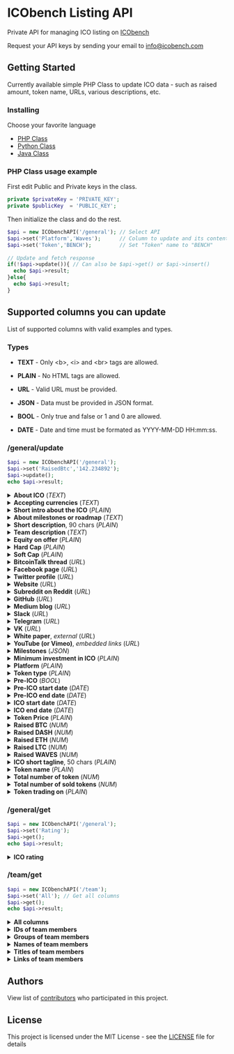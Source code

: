 # ICObench Listing API
Private API for managing ICO listing on [ICObench](https://icobench.com)

Request your API keys by sending your email to info@icobench.com

## Getting Started

Currently available simple PHP Class to update ICO data - such as raised amount, token name, URLs, various descriptions, etc.

### Installing

Choose your favorite language

- [PHP Class](https://github.com/ICObench/listing-api/blob/master/ICObenchAPI.php)
- [Python Class](https://github.com/ICObench/listing-api)
- [Java Class](https://github.com/ICObench/listing-api)

### PHP Class usage example

First edit Public and Private keys in the class.
```php
private $privateKey = 'PRIVATE_KEY';
private $publicKey  = 'PUBLIC_KEY';
```
Then initialize the class and do the rest.
```php
$api = new ICObenchAPI('/general'); // Select API
$api->set('Platform','Waves');      // Column to update and its content - "Platform" in this example is set to "Waves"
$api->set('Token','BENCH');         // Set "Token" name to "BENCH"
	
// Update and fetch response
if(!$api->update()){ // Can also be $api->get() or $api->insert()
  echo $api->result;
}else{
  echo $api->result;
}
```

## Supported columns you can update
List of supported columns with valid examples and types.

### Types

- <b>TEXT</b> - Only &lt;b&gt;, &lt;i&gt; and &lt;br&gt; tags are allowed.

- <b>PLAIN</b> - No HTML tags are allowed.
  
- <b>URL</b> - Valid URL must be provided.
  
- <b>JSON</b> - Data must be provided in JSON format.
  
- <b>BOOL</b> - Only true and false or 1 and 0 are allowed.

- <b>DATE</b> - Date and time must be formated as YYYY-MM-DD HH:mm:ss.
  
### /general/update

```php
$api = new ICObenchAPI('/general');
$api->set('RaisedBtc','142.234892');
$api->update();
echo $api->result;
```  

<details><summary><b>About ICO</b> (<i>TEXT</i>)</summary>

#### PHP

```php 
$api->set('About','Our project is giving you total control over your ICO ...'); 
```

</details>

<details><summary><b>Accepting currencies</b> (<i>TEXT</i>)</summary>

#### PHP

```php
$api->set('Accepting','BTC, ETH, WAVES, Fiat');
```

</details>

<details><summary><b>Short intro about the ICO</b> (<i>PLAIN</i>)</summary>

#### PHP

```php
$api->set('DescIntro','ICO that will revolutionize how you find jobs and ...');
```

</details>

<details><summary><b>About milestones or roadmap</b> (<i>TEXT</i>)</summary>

#### PHP

```php
$api->set('DescMilestones','We are following our Roadmap by the dot and ...');
```

</details>

<details><summary><b>Short description</b>, 90 chars (<i>PLAIN</i>)</summary>

#### PHP

```php
$api->set('DescShort','ICO is achieving what was never witnessed before and ...');
```

</details>

<details><summary><b>Team description</b> (<i>TEXT</i>)</summary>

#### PHP

```php
$api->set('DescTeam','Our team and advisors are experienced in sales & marketing, Blockchain, IT, and development ...');
```

</details>

<details><summary><b>Equity on offer</b> (<i>PLAIN</i>)</summary>

#### PHP

```php
$api->set('Equity','10%');
```

</details>

<details><summary><b>Hard Cap</b> (<i>PLAIN</i>)</summary>

#### PHP

```php
$api->set('HardCap','20,000 ETH');
```

</details>

<details><summary><b>Soft Cap</b> (<i>PLAIN</i>)</summary>

#### PHP

```php
$api->set('SoftCap','100 ETH');
```

</details>

<details><summary><b>BitcoinTalk thread</b> (<i>URL</i>)</summary>

#### PHP

```php
$api->set('LinkBitcointalk','https://bitcointalk.org/index.php?topic=5.0');
```

</details>

<details><summary><b>Facebook page</b> (<i>URL</i>)</summary>

#### PHP

```php
$api->set('LinkFacebook','https://www.facebook.com/ICObench');
```

</details>

<details><summary><b>Twitter profile</b> (<i>URL</i>)</summary>

#### PHP

```php
$api->set('LinkTwitter','https://www.twitter.com/ICObench');
```

</details>

<details><summary><b>Website</b> (<i>URL</i>)</summary>

#### PHP

```php
$api->set('LinkWww','https://icobench.com');
```

</details>       

<details><summary><b>Subreddit on Reddit</b> (<i>URL</i>)</summary>

#### PHP

```php
$api->set('LinkReddit','https://www.reddit.com/r/Wavesplatform/');
```  

</details>

<details><summary><b>GitHub</b> (<i>URL</i>)</summary>

#### PHP

```php
$api->set('LinkGitHub','https://github.com/ICObench');
```  

</details>

<details><summary><b>Medium blog</b> (<i>URL</i>)</summary>

#### PHP

```php
$api->set('LinkMedium','https://medium.com/@icobench');
```  

</details>	

<details><summary><b>Slack</b> (<i>URL</i>)</summary>

#### PHP

```php
$api->set('LinkSlack','https://wavesplatform.herokuapp.com/');
``` 

</details>

<details><summary><b>Telegram</b> (<i>URL</i>)</summary>

#### PHP

```php
$api->set('LinkTelegram','https://t.me/Cryptofriendschannel');
``` 

</details>			

<details><summary><b>VK</b> (<i>URL</i>)</summary>

#### PHP

```php
$api->set('LinkVk','https://vk.com/wavesplatform');
``` 

</details>		
		
<details><summary><b>White paper</b>, <i>external</i> (<i>URL</i>)</summary>

#### PHP

```php
$api->set('WhitePaper','http://cdn.mozilla.net/pdfjs/helloworld.pdf');
``` 

</details>		
		
<details><summary><b>YouTube (or Vimeo)</b>, <i>embedded links</i> (<i>URL</i>)</summary>

#### PHP

```php
$api->set('YouTubeVideo','https://www.youtube.com/embed/VIDEOIDsDSSJBl63ac');
```  

</details>

<details><summary><b>Milestones</b> (<i>JSON</i>)</summary>

#### PHP

```php
$api->set('Milestones','[["March 2016","Market research"],["March 2017","Our first premier establishment"],["August 2017","Launch of Token website"]]');
```  

</details> 

<details><summary><b>Minimum investment in ICO</b> (<i>PLAIN</i>)</summary>

#### PHP

```php
$api->set('MinimumInvestment','0.1 ETH');
```   

</details>

<details><summary><b>Platform</b> (<i>PLAIN</i>)</summary>

#### PHP

```php
$api->set('Platform','Ethereum');
```  

</details> 

<details><summary><b>Token type</b> (<i>PLAIN</i>)</summary>

#### PHP

```php
$api->set('TokenType','ERC20');
``` 

</details>	

<details><summary><b>Pre-ICO</b> (<i>BOOL</i>)</summary>

#### PHP

```php
$api->set('Pre',1);
```  

</details>

<details><summary><b>Pre-ICO start date</b> (<i>DATE</i>)</summary>

#### PHP

```php
$api->set('PreStart','2017-09-20 08:00:00');
```   

</details>         

<details><summary><b>Pre-ICO end date</b> (<i>DATE</i>)</summary>

#### PHP

```php
$api->set('PreStop','2017-10-21 08:00:00');
```   

</details> 							

<details><summary><b>ICO start date</b> (<i>DATE</i>)</summary>

#### PHP

```php
$api->set('Start','2017-10-25 08:00:00');
```   

</details>         

<details><summary><b>ICO end date</b> (<i>DATE</i>)</summary>

#### PHP

```php
$api->set('Stop','2017-12-05 08:00:00');
``` 

</details>

<details><summary><b>Token Price</b> (<i>PLAIN</i>)</summary>

#### PHP

```php
$api->set('Price','1 ETH = 100 BENCH');
```  

</details>							

<details><summary><b>Raised BTC</b> (<i>NUM</i>)</summary>

#### PHP

```php
$api->set('RaisedBtc','100.32352');
```  

</details>								

<details><summary><b>Raised DASH</b> (<i>NUM</i>)</summary>

#### PHP

```php
$api->set('RaisedDash','100.32352');
```  

</details>

<details><summary><b>Raised ETH</b> (<i>NUM</i>)</summary>

#### PHP

```php
$api->set('RaisedEth','100.32352');
```  

</details>

<details><summary><b>Raised LTC</b> (<i>NUM</i>)</summary>

#### PHP

```php
$api->set('RaisedLtc','100.32352');
```  

</details>

<details><summary><b>Raised WAVES</b> (<i>NUM</i>)</summary>

#### PHP

```php
$api->set('RaisedWaves','100.32352');
```  

</details>						

<details><summary><b>ICO short tagline</b>, 50 chars (<i>PLAIN</i>)</summary>

#### PHP

```php
$api->set('Tagline','Decentralized market for jobs');
```  

</details>

<details><summary><b>Token name</b> (<i>PLAIN</i>)</summary>

#### PHP

```php
$api->set('Token','BENCH');
``` 

</details>					

<details><summary><b>Total number of token</b> (<i>NUM</i>)</summary>

#### PHP

```php
$api->set('TokensAll',10000000);
``` 

</details>							

<details><summary><b>Total number of sold tokens</b> (<i>NUM</i>)</summary>

#### PHP

```php
$api->set('TokensSold',10000000);
``` 

</details>		

<details><summary><b>Token trading on</b> (<i>PLAIN</i>)</summary>

#### PHP

```php
$api->set('TradingOn','Bitfinex;Bittrex;Bitstamp');
```  

</details>   

### /general/get

```php
$api = new ICObenchAPI('/general');
$api->set('Rating');
$api->get();
echo $api->result;
```  

<details><summary><b>ICO rating</b></summary>

#### PHP

```php
$api->set('Rating');
```  

</details>

### /team/get

```php
$api = new ICObenchAPI('/team');
$api->set('All'); // Get all columns
$api->get();
echo $api->result;
```  

<details><summary><b>All columns</b></summary>

#### PHP

```php
$api->set('All');
```  

</details>

<details><summary><b>IDs of team members</b></summary>

#### PHP

```php
$api->set('TeamId');
```  

</details>

<details><summary><b>Groups of team members</b></summary>

#### PHP

```php
$api->set('TeamGroup');
```  

</details>

<details><summary><b>Names of team members</b></summary>

#### PHP

```php
$api->set('TeamName');
```  

</details>

<details><summary><b>Titles of team members</b></summary>

#### PHP

```php
$api->set('TeamTitle');
```  

</details>

<details><summary><b>Links of team members</b></summary>

#### PHP

```php
$api->set('TeamLinks');
```  

</details>

## Authors

View list of [contributors](https://github.com/ICObench/listing-api/graphs/contributors) who participated in this project.

## License

This project is licensed under the MIT License - see the [LICENSE](LICENSE) file for details

